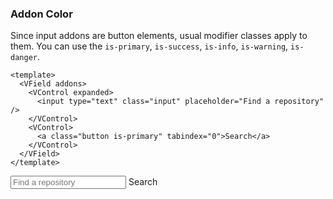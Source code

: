### Addon Color

Since input addons are button elements, usual modifier classes apply to them.
You can use the `is-primary`, `is-success`, `is-info`,
`is-warning`, `is-danger`.

<!--code-->

```vue
<template>
  <VField addons>
    <VControl expanded>
      <input type="text" class="input" placeholder="Find a repository" />
    </VControl>
    <VControl>
      <a class="button is-primary" tabindex="0">Search</a>
    </VControl>
  </VField>
</template>
```

<!--/code-->

<!--example-->

<VField addons>
  <VControl expanded>
    <input
        type="text"
        class="input"
        placeholder="Find a repository"
      />
  </VControl>
  <VControl>
    <a class="button is-primary" tabindex="0">Search</a>
  </VControl>
</VField>

<!--/example-->
